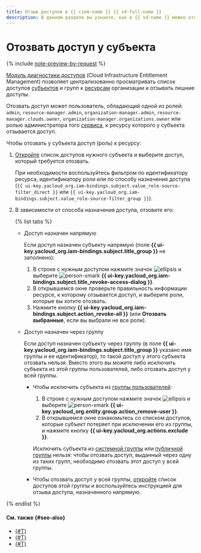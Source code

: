 ```yaml
---
title: Отзыв доступов в {{ ciem-name }} {{ sd-full-name }}
description: В данном разделе вы узнаете, как в {{ sd-name }} можно отозвать у аккаунта или группы права доступа к ресурсам организации.
---
```


# Отозвать доступ у субъекта

{% include [note-preview-by-request](../../../_includes/note-preview-by-request.md) %}

[Модуль диагностики доступов](../../concepts/ciem.md) (Cloud Infrastructure Entitlement Management) позволяет централизованно просматривать список доступов [субъектов](../../../iam/concepts/access-control/index.md#subject) и групп к [ресурсам](../../../iam/concepts/access-control/resources-with-access-control.md) организации и отзывать лишние доступы.

Отозвать доступ может пользователь, обладающий одной из ролей: `admin`, `resource-manager.admin`, `organization-manager.admin`, `resource-manager.clouds.owner`, `organization-manager.organizations.owner` или ролью администратора того [сервиса](../../../overview/concepts/services.md), к ресурсу которого у субъекта отзывается доступ.

Чтобы отозвать у субъекта доступ (роль) к ресурсу:

1. [Откройте](./view-permissions.md) список доступов нужного субъекта и выберите доступ, который требуется отозвать.

    При необходимости воспользуйтесь фильтром по идентификатору ресурса, идентификатору роли или по способу назначения доступа (`{{ ui-key.yacloud_org.iam-bindings.subject.value_role-source-filter_direct }}` или `{{ ui-key.yacloud_org.iam-bindings.subject.value_role-source-filter_group }}`).

1. В зависимости от способа назначения доступа, отзовите его:

    {% list tabs %}

    - Доступ назначен напрямую

      Если доступ назначен субъекту напрямую (поле **{{ ui-key.yacloud_org.iam-bindings.subject.title_group }}** не заполнено):

      1. В строке с нужным доступом нажмите значок ![ellipsis](../../../_assets/console-icons/ellipsis.svg) и выберите ![person-xmark](../../../_assets/console-icons/person-xmark.svg) **{{ ui-key.yacloud_org.iam-bindings.subject.title_revoke-access-dialog }}**.
      1. В открывшемся окне проверьте правильность информации ресурсе, к которому отзывается доступ, и выберите роли, которые вы хотите отозвать.
      1. Нажмите кнопку **{{ ui-key.yacloud_org.iam-bindings.subject.action_revoke-all }}** (или **Отозвать выбранные**, если вы выбрали не все роли).

    - Доступ назначен через группу

      Если доступ назначен субъекту через группу (в поле **{{ ui-key.yacloud_org.iam-bindings.subject.title_group }}** указано имя группы и ее идентификатор), то такой доступ у этого субъекта отозвать нельзя. Вместо этого вы можете либо исключить субъекта из этой группы пользователей, либо отозвать доступ у всей группы.

      * Чтобы исключить субъекта из [группы пользователей](../../../organization/concepts/groups.md):

          1. В строке с нужным доступом нажмите значок ![ellipsis](../../../_assets/console-icons/ellipsis.svg) и выберите ![person-xmark](../../../_assets/console-icons/person-xmark.svg) **{{ ui-key.yacloud_org.entity.group.action_remove-user }}**.
          1. В открывшемся окне ознакомьтесь со списком доступов, которые субъект потеряет при исключении его из группы, и нажмите кнопку **{{ ui-key.yacloud_org.actions.exclude }}**.

          Исключить субъекта из [системной группы](../../../iam/concepts/access-control/system-group.md) или [публичной группы](../../../iam/concepts/access-control/public-group.md) нельзя: чтобы отозвать доступ, выданный через одну из таких групп, необходимо отозвать этот доступ у всей группы.

      * Чтобы отозвать доступ у всей группы, [откройте](./view-permissions.md) список доступов этой группы и воспользуйтесь инструкцией для отзыва доступа, назначенного напрямую.

{% endlist %}

#### См. также {#see-also}

* [{#T}](./view-permissions.md)
* [{#T}](../../concepts/ciem.md)
* [{#T}](../../security/index.md)